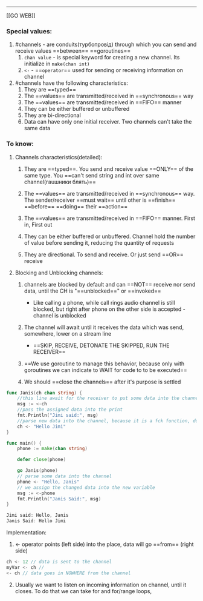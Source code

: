 ***
[[GO WEB]]
### Special values:
1. #channels - are conduits(турбопровід) through which you can send and receive values ==between== ==goroutines== 
	1. `chan value` - is special keyword for creating a new channel. Its initialize in `make(chan int)`
	2. `<-` - ==`operator`== used for sending or receiving information on channel 
2. #channels have the following characteristics:
	1. They are ==typed== 
	2. The ==values== are transmitted/received in ==synchronous== way
	3. The ==values== are transmitted/received in ==FIFO== manner
	4. They can be either buffered or unbuffered 
	5. They are bi-directional 
	6. Data can have only one initial receiver. Two channels can't take the same data  
### To know:

1. Channels characteristics(detailed):
	1. They are ==typed==. You send and receive value ==ONLY== of the same type. You ==can't send string and int over same channel(гаuшники блять)== 
	
	2. The ==values== are transmitted/received in ==synchronous== way. The sender/receiver ==must wait== until other is ==finish== ==before== ==doing== their ==action==
	
	3. The ==values== are transmitted/received in ==FIFO== manner. First in, First out
	
	4. They can be either buffered or unbuffered. Channel hold the number of value before sending it, reducing the quantity of requests 
	
	5. They are directional. To send and receive. Or just send ==OR== receive 

2. Blocking and Unblocking channels:
	1. channels are blocked by default and can ==NOT== receive nor send data, until the CH is "==unblocked==" or ==invoked==
		- Like calling a phone, while call rings audio channel is still blocked, but right after phone on the other side is accepted - channel is unblocked 
	
	2. The channel will await until it receives the data which was send, somewhere, lower on a stream line
		-  ==SKIP, RECEIVE, DETONATE THE SKIPPED, RUN THE RECEIVER== 
	
	3. ==We use goroutine to manage this behavior, because only with goroutines we can indicate to WAIT for code to to be executed== 
	
	4. We should ==close the channels== after it's purpose is settled 
```go 
func Janis(ch chan string) {
	//this line await for the receiver to put some data into the channel 
	msg := <-ch
	//pass the assigned data into the print
	fmt.Println("Jimi said:", msg)
	//parse new data into the channel, because it is a fck function, dude like cmon 
	ch <- "Hello Jimi"
}

func main() {
	phone := make(chan string)

	defer close(phone)

	go Janis(phone)
	// parse some data into the channel 
	phone <- "Hello, Janis"
	// we assign the changed data into the new variable
	msg := <-phone
	fmt.Println("Janis Said:", msg)
}

Jimi said: Hello, Janis
Janis Said: Hello Jimi
```

Implementation:
1. <- operator points (left side) into the place, data will go ==from== (right side) 
```go
ch <- 12 // data is sent to the channel 
myVar <- ch // 
<- ch // data goes in NOWHERE from the channel 
```
2. Usually we want to listen on incoming information on channel, until it closes. To do that we can take for and for/range loops, 